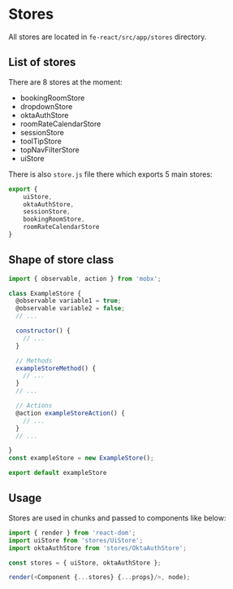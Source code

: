 # Stores

All stores are located in `fe-react/src/app/stores` directory.

## List of stores
There are 8 stores at the moment:
- bookingRoomStore
- dropdownStore
- oktaAuthStore
- roomRateCalendarStore
- sessionStore
- toolTipStore
- topNavFilterStore
- uiStore

There is also `store.js` file there which exports 5 main stores:

```javascript
export {
	uiStore,
	oktaAuthStore,
	sessionStore,
	bookingRoomStore,
	roomRateCalendarStore
}
```

## Shape of store class

```javascript
import { observable, action } from 'mobx';

class ExampleStore {
  @observable variable1 = true;
  @observable variable2 = false;
  // ...

  constructor() {
    // ...
  }

  // Methods
  exampleStoreMethod() {
    // ...
  }
  // ...

  // Actions
  @action exampleStoreAction() {
    // ...
  }
  // ...

}
const exampleStore = new ExampleStore();

export default exampleStore
```

## Usage

Stores are used in chunks and passed to components like below:

```javascript
import { render } from 'react-dom';
import uiStore from 'stores/UiStore';
import oktaAuthStore from 'stores/OktaAuthStore';

const stores = { uiStore, oktaAuthStore };

render(<Component {...stores} {...props}/>, node);
```

